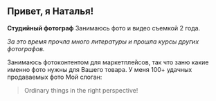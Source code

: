 ## Привет, я Наталья!
**Студийный фотограф**
Занимаюсь фото и видео съемкой 2 года.

*За это время прочла много литературы и прошла курсы других фотографов.*

Занимаюсь фотоконтентом для маркетплейсов, так что заню какие именно фото нужны для Вашего товара.
У меня 100+ удачных продаваемых фото
Мой слоган: 
> Ordinary things in the right perspective!
